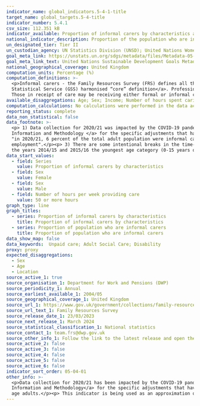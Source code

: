 ```yaml
---
indicator_name: global_indicators.5-4-1-title
target_name: global_targets.5-4-title
indicator_number: 5.4.1
csv_size: 112.351 kB
indicator_available: Proportion of informal carers by characteristics and proportion of the population who are informal carers
national_indicator_description: Proportion of the population who are informal carers, by proportion of time per day on informal care care, age and sex. Proportion of those who provide informal care, by employment status, weekly income and hours caring per week.
un_designated_tier: Tier II
un_custodian_agency: UN Statistics Division (UNSD); United Nations Women (UNW)
goal_meta_link: https://unstats.un.org/sdgs/metadata/files/Metadata-05-04-01.pdf
goal_meta_link_text: United Nations Sustainable Development Goals Metadata (PDF 337 KB)
national_geographical_coverage: United Kingdom
computation_units: Percentage (%)
computation_definitions: >-
  <p>Informal carers - the Family Resources Survey (FRS) defines all those giving help on an informal basis (that is, not as part of a paid job) as informal carers. This definition is consistent with the <a href="https://gss.civilservice.gov.uk/policy-store/unpaid-care/">Government
  Statistical Service (GSS) harmonised “core” definition</a>. Professional carers can also be informal carers if giving help outside of work. What should be counted as care is not prescriptively defined but includes activities such as going shopping for someone and helping with paperwork.
  Those in receipt of care may be receiving either formal or informal care or a mixture of both.</p>
available_disaggregations: Age; Sex; Income; Number of hours spent caring; Employment status
computation_calculations: No calculations were performed in the data acquisition of this indicator as appropriate data was readily available in the final format specified by this indicator.
reporting_status: complete
data_non_statistical: false
data_footnote: >-
  <p> 1) Data collection for 2020/21 was impacted by the COVID-19 pandemic. Please see the<a href="https://www.gov.uk/government/statistics/family-resources-survey-financial-year-2020-to-2021/family-resources-survey-background-information-and-methodology"> Family Resources Survey (FRS)
  Information and Methodology </a> for the specific adjustments that have been made in light of the COVID impacts on the sample.</p> <p> 2) For the series "Proportion of population who are informal carers" the base population of the percentage is the total adult population, for instance
  "in 2020/21, 6 percent of the total adult population were informal carers". For the series "Proportion of informal carers by characteristics" the base population of the percentage is all informal carers, for instance "in 2020/21, of all informal carers, 53 percent were in
  employment".</p><p> 3) There are some intentional breaks in the time-series for younger age groups in the 'Proportion of informal carers by characteristics' as for some years there are missing data due to negligible estimates (populations of less than 0.5 per cent, or 0.1 million). For
  the years 2014/15 and 2015/16 the youngest age category (0-15 years old) is split into two age categories.</p>
data_start_values:
  - field: Series
    value: Proportion of informal carers by characteristics
  - field: Sex
    value: Female
  - field: Sex
    value: Male
  - field: Number of hours per week providing care
    value: 50 or more hours
graph_type: line
graph_titles:
  - series: Proportion of informal carers by characteristics
    title: Proportion of informal carers by characteristics
  - series: Proportion of population who are informal carers
    title: Proportion of population who are informal carers
data_show_map: false
data_keywords:  Unpaid care; Adult Social Care; Disability 
proxy: proxy
expected_disaggregations:
  - Sex
  - Age
  - Location
source_active_1: true
source_organisation_1: Department for Work and Pensions (DWP)
source_periodicity_1: Annual
source_earliest_available_1: 2004/05
source_geographical_coverage_1: United Kingdom
source_url_1: https://www.gov.uk/government/collections/family-resources-survey--2
source_url_text_1: Family Resources Survey
source_release_date_1: 23/03/2023
source_next_release_1: March 2024
source_statistical_classification_1: National statistics
source_contact_1: team.frs@dwp.gov.uk 
source_other_info_1: Follow the link to the latest release and open the 'Care data tables' (tables 5.1a, 5.2, 5.3, 5.4, 5.6 are used from 2014/15 onwards)
source_active_2: false
source_active_3: false
source_active_4: false
source_active_5: false
source_active_6: false
indicator_sort_order: 05-04-01
other_info: >-
  <p>Data collection for 2020/21 has been impacted by the COVID-19 pandemic. Please see the <a href="https://www.gov.uk/government/statistics/family-resources-survey-financial-year-2020-to-2021/family-resources-survey-background-information-and-methodology"> Family Resources Survey (FRS)
  Information and Methodology</a> for the specific adjustments that have been made in light of the COVID impacts on the sample.</p><p>Please note, in cases where age is not specified, carers may be either adults or children and employment breakdowns cover all adult ages, not just working-
  age adults.</p><p> This indicator is being used as an approximation of the UN SDG Indicator. Where possible, we will work to identify or develop UK data to meet the global indicator specification. This indicator has been identified in collaboration with topic experts.
---
```

